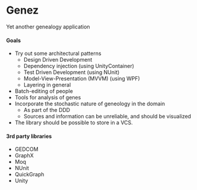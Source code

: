 Genez
=====

Yet another genealogy application

#### Goals
* Try out some architectural patterns
  * Design Driven Development
  * Dependency injection (using UnityContainer)
  * Test Driven Development (using NUnit)
  * Model-View-Presentation (MVVM) (using WPF)
  * Layering in general
* Batch-editing of people
* Tools for analysis of genes
* Incorporate the stochastic nature of geneology in the domain
  * As part of the DDD
  * Sources and information can be unreliable, and should be visualized
* The library should be possible to store in a VCS.

#### 3rd party libraries
* GEDCOM
* GraphX
* Moq
* NUnit
* QuickGraph
* Unity
